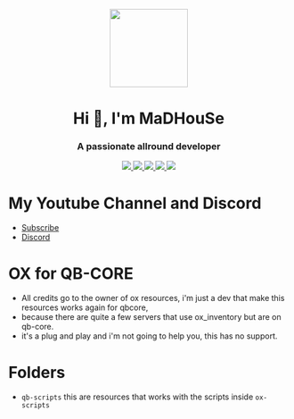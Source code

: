 <p align="center">
    <img width="140" src="https://icons.iconarchive.com/icons/iconarchive/red-orb-alphabet/128/Letter-M-icon.png" />  
    <h1 align="center">Hi 👋, I'm MaDHouSe</h1>
    <h3 align="center">A passionate allround developer </h3>    
</p>

<p align="center">
  <a href="https://github.com/MaDHouSe79/ox-on-qbcore/issues">
    <img src="https://img.shields.io/github/issues/MaDHouSe79/ox-on-qbcore"/> 
  </a>
  <a href="https://github.com/MaDHouSe79/ox-on-qbcore/watchers">
    <img src="https://img.shields.io/github/watchers/MaDHouSe79/ox-on-qbcore"/> 
  </a> 
  <a href="https://github.com/MaDHouSe79/ox-on-qbcore/network/members">
    <img src="https://img.shields.io/github/forks/MaDHouSe79/ox-on-qbcore"/> 
  </a>  
  <a href="https://github.com/MaDHouSe79/ox-on-qbcore/stargazers">
    <img src="https://img.shields.io/github/stars/MaDHouSe79/ox-on-qbcore?color=white"/> 
  </a>
  <a href="https://github.com/MaDHouSe79/ox-on-qbcore/blob/main/LICENSE">
    <img src="https://img.shields.io/github/license/MaDHouSe79/ox-on-qbcore?color=black"/> 
  </a>      
</p>

# My Youtube Channel and Discord
- [Subscribe](https://www.youtube.com/c/@MaDHouSe79) 
- [Discord](https://discord.gg/vJ9EukCmJQ)

# OX for QB-CORE
- All credits go to the owner of ox resources, i'm just a dev that make this resources works again for qbcore, 
- because there are quite a few servers that use ox_inventory but are on qb-core.
- it's a plug and play and i'm not going to help you, this has no support.

# Folders
- `qb-scripts` this are resources that works with the scripts inside `ox-scripts`

